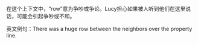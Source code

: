 在这个上下文中，“row”意为争吵或争论。Lucy担心如果被人听到他们在这里说话，可能会引起争吵或不和。

英文例句：There was a huge row between the neighbors over the property line.